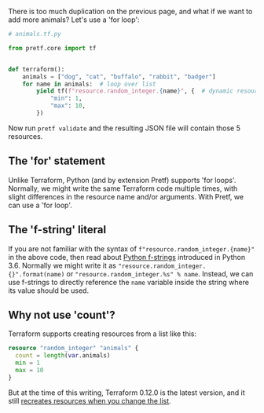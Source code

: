 There is too much duplication on the previous page, and what if we want to add more animals? Let's use a 'for loop':

```python
# animals.tf.py

from pretf.core import tf


def terraform():
    animals = ["dog", "cat", "buffalo", "rabbit", "badger"]
    for name in animals:  # loop over list
        yield tf(f"resource.random_integer.{name}", {  # dynamic resource name
            "min": 1,
            "max": 10,
        })
```

Now run `pretf validate` and the resulting JSON file will contain those 5 resources.

## The 'for' statement

Unlike Terraform, Python (and by extension Pretf) supports 'for loops'. Normally, we might write the same Terraform code multiple times, with slight differences in the resource name and/or arguments. With Pretf, we can use a 'for loop'.

## The 'f-string' literal

If you are not familiar with the syntax of `f"resource.random_integer.{name}"` in the above code, then read about [Python f-strings](https://www.python.org/dev/peps/pep-0498/) introduced in Python 3.6. Normally we might write it as `"resource.random_integer.{}".format(name)` or `"resource.random_integer.%s" % name`. Instead, we can use f-strings to directly reference the `name` variable inside the string where its value should be used.

## Why not use 'count'?

Terraform supports creating resources from a list like this:

```terraform
resource "random_integer" "animals" {
  count = length(var.animals)
  min = 1
  max = 10
}
```

But at the time of this writing, Terraform 0.12.0 is the latest version, and it still [recreates resources when you change the list](https://github.com/hashicorp/terraform/issues/17179).
